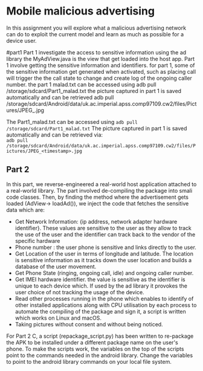 # Mobile malicious advertising
In this assignment you will explore what a malicious advertising network can do to exploit the current model and learn as much as possible for a device user.

#part1
Part 1 investigate the access to sensitive information using the ad library
the MyAdView.java is the view that get loaded into the host app. Part 1 involve getting the sensitive information and identifiers.
for part 1, some of the sensitive information get generated when activated, such as placing  call will trigger the the call state to change and create log of the ongoing caller number.
the part 1 malad.txt can be accessed using adb pull /storage/sdcard/Part1_malad.txt
the picture captured in part 1 is saved automatically and can be retrieved adb pull /storage/sdcard/Android/data/uk.ac.imperial.apss.comp97109.cw2/files/Pictures/JPEG_<timestamp>.jpg

The Part1_malad.txt can be accessed using `adb pull /storage/sdcard/Part1_malad.txt`
The picture captured in part 1 is saved automatically and can be retrieved via: <br>
`adb pull /storage/sdcard/Android/data/uk.ac.imperial.apss.comp97109.cw2/files/Pictures/JPEG_<timestamp>.jpg`

## Part 2
In this part, we reverse-engineered a real-world host application attached to a real-world library. The part involved de-compiling the package into smali code classes. Then,
by finding the method where the advertisement gets loaded (AdView-> loadAd()), we inject the code that fetches the sensitive data which are:
- Get Network Information: \{ip address, network adapter hardware identifier\}. These values are sensitive to the user as they allow to track the use of the user and the identifier can track back to the vendor of the specific hardware
- Phone number : the user phone is sensitive and links directly to the user.
- Get Location of the user in terms of longitude and latitude. The location is sensitive information as it tracks down the user location and builds a database of the user movement.
- Get Phone State (ringing, ongoing call, idle) and ongoing caller number.
- Get IMEI hardware identifier. the value is sensitive as the identifier is unique to each device which. If used by the ad library it provokes the user choice of not tracking the usage of the device.
- Read other processes running in the phone which enables to identify of other installed applications along with CPU utilisation by each process
  to automate the compiling of the package and sign it, a script is written which works on Linux and macOS.
- Taking pictures without consent and without being noticed.

For Part 2 C, a script (repackage_script.py) has been written to re-package the APK to be installed under a different package name on the user's phone. To make the scripts work, the variables on the
top of the scripts point to the commands needed in the android library. Change the variables to point to the android library commands on your local file system.
